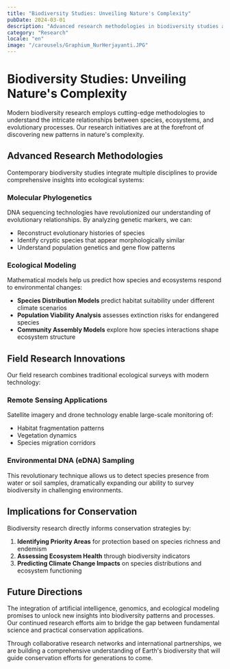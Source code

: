 ```yaml
---
title: "Biodiversity Studies: Unveiling Nature's Complexity"
pubDate: 2024-03-01
description: "Advanced research methodologies in biodiversity studies and their implications for evolutionary biology."
category: "Research"
locale: "en"
image: "/carousels/Graphium_NurHerjayanti.JPG"
---
```


# Biodiversity Studies: Unveiling Nature's Complexity

Modern biodiversity research employs cutting-edge methodologies to understand the intricate relationships between species, ecosystems, and evolutionary processes. Our research initiatives are at the forefront of discovering new patterns in nature's complexity.

## Advanced Research Methodologies

Contemporary biodiversity studies integrate multiple disciplines to provide comprehensive insights into ecological systems:

### Molecular Phylogenetics

DNA sequencing technologies have revolutionized our understanding of evolutionary relationships. By analyzing genetic markers, we can:

- Reconstruct evolutionary histories of species
- Identify cryptic species that appear morphologically similar
- Understand population genetics and gene flow patterns

### Ecological Modeling

Mathematical models help us predict how species and ecosystems respond to environmental changes:

- **Species Distribution Models** predict habitat suitability under different climate scenarios
- **Population Viability Analysis** assesses extinction risks for endangered species
- **Community Assembly Models** explore how species interactions shape ecosystem structure

## Field Research Innovations

Our field research combines traditional ecological surveys with modern technology:

### Remote Sensing Applications

Satellite imagery and drone technology enable large-scale monitoring of:
- Habitat fragmentation patterns
- Vegetation dynamics
- Species migration corridors

### Environmental DNA (eDNA) Sampling

This revolutionary technique allows us to detect species presence from water or soil samples, dramatically expanding our ability to survey biodiversity in challenging environments.

## Implications for Conservation

Biodiversity research directly informs conservation strategies by:

1. **Identifying Priority Areas** for protection based on species richness and endemism
2. **Assessing Ecosystem Health** through biodiversity indicators
3. **Predicting Climate Change Impacts** on species distributions and ecosystem functioning

## Future Directions

The integration of artificial intelligence, genomics, and ecological modeling promises to unlock new insights into biodiversity patterns and processes. Our continued research efforts aim to bridge the gap between fundamental science and practical conservation applications.

Through collaborative research networks and international partnerships, we are building a comprehensive understanding of Earth's biodiversity that will guide conservation efforts for generations to come.
